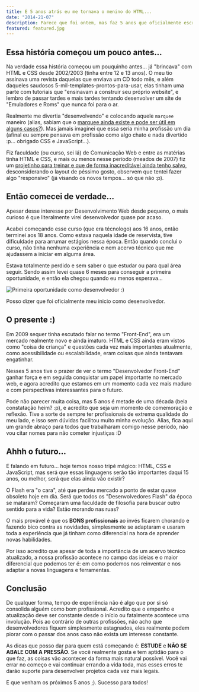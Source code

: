 ```yaml
---
title: E 5 anos atrás eu me tornava o menino do HTML...
date: "2014-21-07"
description: Parece que foi ontem, mas faz 5 anos que oficialmente escrevi a primeira linha de código e dava meus primeiros passos em uma profissão que se quer existia.. ou existia?
featured: featured.jpg
---
```


## Essa história começou um pouco antes...

Na verdade essa história começou um pouquinho antes... já "brincava" com HTML e CSS desde 2002/2003 (tinha entre 12 e 13 anos). O meu tio assinava uma revista daquelas que enviava um CD todo mês, e além daqueles saudosos 5-mil-templates-prontos-para-usar, elas tinham uma parte com tutoriais que "ensinavam a construir seu próprio website", e lembro de passar tardes e mais tardes tentando desenvolver um site de "Emuladores e Roms" que nunca foi para o ar.

Realmente me divertia "desenvolvendo" e colocando aquele `marquee` maneiro (alias, sabiam que o [marquee ainda existe e pode ser útil em alguns casos?](https://developer.mozilla.org/en-US/docs/Web/HTML/Element/marquee)). Mas jamais imaginei que essa seria minha profissão um dia (afinal eu sempre pensava em profissão como algo chato e nada divertido :p... obrigado CSS e JavaScript...).

Fiz faculdade (ou curso, sei lá) de Comunicação Web e entre as matérias tinha HTML e CSS, e mais ou menos nesse período (meados de 2007) fiz um [projetinho para treinar e que de forma inacreditável ainda tenho salvo](https://dl.dropboxusercontent.com/u/9133549/Old/portfolio2/index.html), desconsiderando o layout de péssimo gosto, observem que tentei fazer algo "responsivo" (já visando os novos tempos... só que não :p).

## Então comecei de verdade...

Apesar desse interesse por Desenvolvimento Web desde pequeno, o mais curioso é que literalmente virei desenvolvedor quase por acaso.

Acabei começando esse curso (que era técnologo) aos 16 anos, então terminei aos 18 anos. Como estava naquela idade de reservista, tive dificuldade para arrumar estágios nessa época. Então quando conclui o curso, não tinha nenhuma experiência e nem acervo técnico que me ajudassem a iniciar em alguma área.

Estava totalmente perdido e sem saber o que estudar ou para qual área seguir. Sendo assim levei quase 6 meses para conseguir a primeira oportunidade, e então ela chegou quando eu menos esperava...

![Primeira oportunidade como desenvolvedor :)](/primeira-chance.png)

Posso dizer que foi oficialmente meu inicio como desenvolvedor.

## O presente :)

Em 2009 sequer tinha escutado falar no termo "Front-End", era um mercado realmente novo e ainda imaturo. HTML e CSS ainda eram vistos como "coisa de criança" e questões cada vez mais importantes atualmente, como acessibilidade ou escalabilidade, eram coisas que ainda tentavam engatinhar.

Nesses 5 anos tive o prazer de ver o termo "Desenvolvedor Front-End" ganhar força e em seguida conquistar um papel importante no mercado web, e agora acredito que estamos em um momento cada vez mais maduro e com perspectivas interessantes para o futuro.

Pode não parecer muita coisa, mas 5 anos é metade de uma década (bela constatação heim? :p), e acredito que seja um momento de comemoração e reflexão. Tive a sorte de sempre ter profissionais de extrema qualidade do meu lado, e isso sem dúvidas facilitou muito minha evolução. Alias, fica aqui um grande abraço para todos que trabalharam comigo nesse período, não vou citar nomes para não cometer injustiças :D

## Ahhh o futuro...

E falando em futuro... hoje temos nosso tripé mágico: HTML, CSS e JavaScript, mas será que essas linguagens serão tão importantes daqui 15 anos, ou melhor, será que elas ainda vão existir?

O Flash era "o cara", até que perdeu mercado a ponto de estar quase obsoleto hoje em dia. Será que todos os "Desenvolvedores Flash" da época se mataram? Começaram uma faculdade de filosofia para buscar outro sentido para a vida? Estão morando nas ruas?

O mais provável é que os **BONS profissionais** ao invés ficarem chorando e fazendo bico contra as novidades, simplesmente se adaptaram e usaram toda a experiência que já tinham como diferencial na hora de aprender novas habilidades.

Por isso acredito que apesar de toda a importância de um acervo técnico atualizado, a nossa profissão acontece no campo das ideias e o maior diferencial que podemos ter é: em como podemos nos reinventar e nos adaptar a novas linguagens e ferramentas.

## Conclusão

De qualquer forma, tempo de experiência não é algo que por si só consolida alguém como bom profissional. Acredito que o empenho e atualização deve ser constante desde o início ou fatalmente acontece uma involução. Pois ao contrário de outras profissões, não acho que desenvolvedores fiquem simplesmente estagnados, eles realmente podem piorar com o passar dos anos caso não exista um interesse constante.

As dicas que posso dar para quem está começando é: **ESTUDE** e **NÃO SE ABALE COM A PRESSÃO**. Se você realmente gosta e tem aptidão para o que faz, as coisas vão acontecer da forma mais natural possível. Você vai errar no começo e vai continuar errando a vida toda, mas esses erros te darão suporte para desenvolver projetos cada vez mais legais.

E que venham os próximos 5 anos ;). Sucesso para todos!
